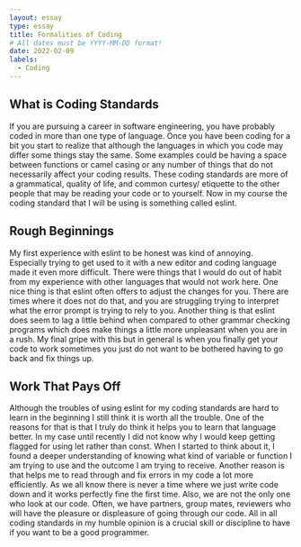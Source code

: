 ```yaml
---
layout: essay
type: essay
title: Formalities of Coding
# All dates must be YYYY-MM-DD format!
date: 2022-02-09
labels:
  - Coding
---
```


## What is Coding Standards
  If you are pursuing a career in software engineering, you have probably coded in more than one type of language. Once you have been coding for a bit you start to realize that although the languages in which you code may differ some things stay the same. Some examples could be having a space between functions or camel casing or any number of things that do not necessarily affect your coding results. These coding standards are more of a grammatical, quality of life, and common curtesy/ etiquette to the other people that may be reading your code or to yourself. Now in my course the coding standard that I will be using is something called eslint. 

## Rough Beginnings
  My first experience with eslint to be honest was kind of annoying. Especially trying to get used to it with a new editor and coding language made it even more difficult. There were things that I would do out of habit from my experience with other languages that would not work here. One nice thing is that eslint often offers to adjust the changes for you. There are times where it does not do that, and you are struggling trying to interpret what the error prompt is trying to rely to you. Another thing is that eslint does seem to lag a little behind when compared to other grammar checking programs which does make things a little more unpleasant when you are in a rush. My final gripe with this but in general is when you finally get your code to work sometimes you just do not want to be bothered having to go back and fix things up.    

## Work That Pays Off
  Although the troubles of using eslint for my coding standards are hard to learn in the beginning I still think it is worth all the trouble. One of the reasons for that is that I truly do think it helps you to learn that language better. In my case until recently I did not know why I would keep getting flagged for using let rather than const. When I started to think about it, I found a deeper understanding of knowing what kind of variable or function I am trying to use and the outcome I am trying to receive. Another reason is that helps me to read through and fix errors in my code a lot more efficiently. As we all know there is never a time where we just write code down and it works perfectly fine the first time. Also, we are not the only one who look at our code. Often, we have partners, group mates, reviewers who will have the pleasure or displeasure of going through our code. All in all coding standards in my humble opinion is a crucial skill or discipline to have if you want to be a good programmer. 
